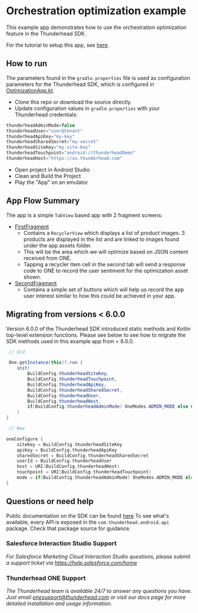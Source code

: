 # Orchestration optimization example

This example app demonstrates how to use the orchestration optimization feature in the Thunderhead SDK.

For the tutorial to setup this app, see [here](https://na5.thunderhead.com/one/help/conversations/how-do-i/mobile/android-orchestrations/one_integrate_mobile_android_orch_intro/).

## How to run

The parameters found in the `gradle.properties` file is used as configuration parameters for the Thunderhead SDK, which is configured in [OptimizationApp.kt](https://github.com/thunderheadone/one-sdk-android/blob/master/examples/optimizing-programmatically-using-json-example/app/src/main/java/com/thunderhead/optimizationexample/OptimizationApp.kt).

* Clone this repo or download the source directly.
* Update configuration values in `gradle.properties` with your Thunderhead credentials:
```java
thunderheadAdminMode=false
thunderheadUser="user@tenant"
thunderheadApiKey="my-key"
thunderheadSharedSecret="my-secret"
thunderheadSiteKey="my-site-key"
thunderheadTouchpoint="android://thunderheadDemo"
thunderheadHost="https://xx.thunderhead.com"
```
* Open project in Android Studio
* Clean and Build the Project
* Play the "App" on an emulator

## App Flow Summary

The app is a simple `TabView` based app with 2 fragment screens:

 * [FirstFragment](https://github.com/thunderheadone/one-sdk-android/blob/master/examples/optimizing-programmatically-using-json-example/app/src/main/java/com/thunderhead/optimizationexample/MainActivity.kt#L68)
	* Contains a `RecyclerView` which displays a list of product images. 3 products are displayed in the list and are linked to images found under the app assets folder.
	* This will be the area which we will optimize based on JSON content received from ONE.
	* Tapping a recycler item cell in the second tab will send a response code to ONE to record the user sentiment for the optimization asset shown.
 * [SecondFragment](https://github.com/thunderheadone/one-sdk-android/blob/master/examples/optimizing-programmatically-using-json-example/app/src/main/java/com/thunderhead/optimizationexample/MainActivity.kt#L237)
 	* Contains a simple set of buttons which will help us record the app user interest similar to how this could be achieved in your app.

## Migrating from versions < 6.0.0

Version 6.0.0 of the Thunderhead SDK introduced static methods and Kotlin top-level extension functions.
Please see below to see how to migrate the SDK methods used in this example app from < 6.0.0.

```java
 // Old 

 One.getInstance(this)?.run {
	init(
		BuildConfig.thunderheadSiteKey,
		BuildConfig.thunderheadTouchpoint,
		BuildConfig.thunderheadApiKey,
		BuildConfig.thunderheadSharedSecret,
		BuildConfig.thunderheadUser,
		BuildConfig.thunderheadHost,
		if(BuildConfig.thunderheadAdminMode) OneModes.ADMIN_MODE else OneModes.USER_MODE
	)
}
```

```kotlin
 // New

oneConfigure {
	siteKey = BuildConfig.thunderheadSiteKey
	apiKey = BuildConfig.thunderheadApiKey
	sharedSecret = BuildConfig.thunderheadSharedSecret
	userId = BuildConfig.thunderheadUser
	host = URI(BuildConfig.thunderheadHost)
	touchpoint = URI(BuildConfig.thunderheadTouchpoint)
	mode = if(BuildConfig.thunderheadAdminMode) OneModes.ADMIN_MODE else OneModes.USER_MODE
}
```

## Questions or need help
Public documentation on the SDK can be found [here](https://github.com/thunderheadone/one-sdk-android)
To see what's available, every API is exposed in the `com.thunderhead.android.api` package.  Check that package source for guidance.

### Salesforce Interaction Studio Support
_For Salesforce Marketing Cloud Interaction Studio questions, please submit a support ticket via https://help.salesforce.com/home_

### Thunderhead ONE Support
_The Thunderhead team is available 24/7 to answer any questions you have. Just email [onesupport@thunderhead.com](mailto:onesupport@thunderhead.com) or visit our docs page for more detailed installation and usage information._